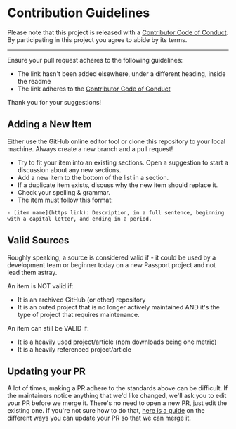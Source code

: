 # Contribution Guidelines

Please note that this project is released with a
[Contributor Code of Conduct](code-of-conduct.md). By participating in this
project you agree to abide by its terms.

---

Ensure your pull request adheres to the following guidelines:

- The link hasn't been added elsewhere, under a different heading, inside the readme
- The link adheres to the [Contributor Code of Conduct](code-of-conduct.md)

Thank you for your suggestions!

## Adding a New Item

Either use the GitHub online editor tool or clone this repository to your local
machine. Always create a new branch and a pull request!

- Try to fit your item into an existing sections. Open a suggestion to start a discussion about any new sections.
- Add a new item to the bottom of the list in a section.
- If a duplicate item exists, discuss why the new item should replace it.
- Check your spelling & grammar.
- The item must follow this format:
```
- [item name](https link): Description, in a full sentence, beginning with a capital letter, and ending in a period.
```

## Valid Sources

Roughly speaking, a source is considered valid if - it could be used by a development team or beginner today on a new Passport project and not lead them astray.

An item is NOT valid if:

- It is an archived GitHub (or other) repository
- It is an outed project that is no longer actively maintained AND it's the type of project that requires maintenance.

An item can still be VALID if:

- It is a heavily used project/article (npm downloads being one metric)
- It is a heavily referenced project/article

## Updating your PR

A lot of times, making a PR adhere to the standards above can be difficult.
If the maintainers notice anything that we'd like changed, we'll ask you to
edit your PR before we merge it. There's no need to open a new PR, just edit
the existing one. If you're not sure how to do that,
[here is a guide](https://github.com/RichardLitt/knowledge/blob/master/github/amending-a-commit-guide.md)
on the different ways you can update your PR so that we can merge it.
